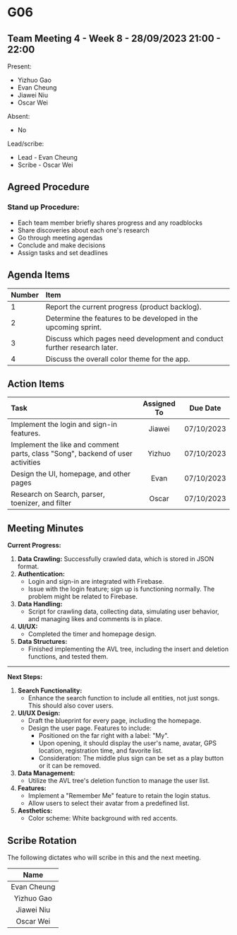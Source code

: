 # G06

## Team Meeting 4 - Week 8 - 28/09/2023 21:00 - 22:00

Present:

- Yizhuo Gao
- Evan Cheung
- Jiawei Niu
- Oscar Wei

Absent:

- No

Lead/scribe:

- Lead - Evan Cheung
- Scribe - Oscar Wei

## Agreed Procedure

### Stand up Procedure:

- Each team member briefly shares progress and any roadblocks
- Share discoveries about each one's research
- Go through meeting agendas
- Conclude and make decisions
- Assign tasks and set deadlines

## Agenda Items

| Number | Item                                                                     |
| :----- | :----------------------------------------------------------------------- |
| 1      | Report the current progress (product backlog).                          |
| 2      | Determine the features to be developed in the upcoming sprint.           |
| 3      | Discuss which pages need development and conduct further research later. |
| 4      | Discuss the overall color theme for the app.                             |

## Action Items

| Task                                                                           | Assigned To |  Due Date  |
| :----------------------------------------------------------------------------- | :---------: | :--------: |
| Implement the login and sign-in features.                                      |   Jiawei   | 07/10/2023 |
| Implement the like and comment parts, class "Song", backend of user activities |   Yizhuo   | 07/10/2023 |
| Design the UI, homepage, and other pages                                       |    Evan    | 07/10/2023 |
| Research on Search, parser, toenizer, and filter                               |    Oscar   | 07/10/2023 |

## Meeting Minutes


**Current Progress:**

1. **Data Crawling:** Successfully crawled data, which is stored in JSON format.
2. **Authentication:**
   - Login and sign-in are integrated with Firebase.
   - Issue with the login feature; sign up is functioning normally. The problem might be related to Firebase.
3. **Data Handling:**
   - Script for crawling data, collecting data, simulating user behavior, and managing likes and comments is in place.
4. **UI/UX:**
   - Completed the timer and homepage design.
5. **Data Structures:**
   - Finished implementing the AVL tree, including the insert and deletion functions, and tested them.

---

**Next Steps:**

1. **Search Functionality:**
   - Enhance the search function to include all entities, not just songs. This should also cover users.
2. **UI/UX Design:**
   - Draft the blueprint for every page, including the homepage.
   - Design the user page. Features to include:
     - Positioned on the far right with a label: "My".
     - Upon opening, it should display the user's name, avatar, GPS location, registration time, and favorite list.
     - Consideration: The middle plus sign can be set as a play button or it can be removed.
3. **Data Management:**
   - Utilize the AVL tree's deletion function to manage the user list.
4. **Features:**
   - Implement a "Remember Me" feature to retain the login status.
   - Allow users to select their avatar from a predefined list.
5. **Aesthetics:**
   - Color scheme: White background with red accents.

## Scribe Rotation

The following dictates who will scribe in this and the next meeting.

|    Name    |
| :---------: |
| Evan Cheung |
| Yizhuo Gao |
| Jiawei Niu |
|  Oscar Wei  |
